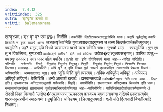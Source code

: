 ```yaml
---
index:  7.4.12
vrittiindex:  325
sutra:  शृ?दृ?प्रां ह्यस्वो वा
vritti:  balamanorama 
---
```


शृ?दृ?प्राम्। शृ? दृ? पृ? एषां द्वन्द्वः। लिटीति। `दयतेर्दिगि लिटीटत्यतस्तदनुवृत्तेरिति भावः। यद्यपि पूर्वसूत्रेषु क्वापि कितीति न दृष्टं तथापि अस्य `ऋच्छत्यृ?ता'मिति गुणाऽपवादत्वाद्गुणस्य च तस्य किदर्थत्वात्कितीत्युक्तम्। पप्रतुरिति। पपृ? अतुस् इति स्थिते ऋकारस्य ह्यस्वे तस्य यणिति भावः। गुणपक्षे आह---पपरतुरिति। गुण एव तु न विकल्पितः, गुणाऽभावे `वार्णादाङ्गं बलीयः' इति यणं बाधित्वा `उदोष्ठ�ए'त्युत्त्वप्रसङ्गात्। पपरिथ पप्रथुः--पपरथुः पप्रपपर। पपार पपर पप्रिव पपरिव। `वृ?तो वा' इति दीर्घविकल्पं मत्वा आह---परिता परितेति। परिष्यति-- परीष्यति। पिपर्तु--पिपूर्तात् पिपूर्ताम् पिपुरतु। पिपूर्हि--पिपूर्तात् पिपूर्तम् पिपूर्त। पिपराणि पिपराव पिपराम। लङ्याह-- अपिपरिति। अपि पृ? त् इति स्थिते गुणे रपरत्वे हल्ङ्यादिना तकारलोपे रेफस्य विसर्गः। अपिपरुरिति। अभ्यस्तत्वात् जुस्। कृते `जुसि चे'ति गुणे रपरत्वम्। अपिपः अपिपूर्तम् अपिपूर्त। अपिपरम् अपिपूर्व अपिपूर्म। केचिदिति। अन्ये आचार्या इत्यर्थः। ह्यस्वान्तत्वपक्षे `उदोष्ठ�ए'त्युत्त्वं नेति मत्वा आह---पिपृत इति। ह्यस्वान्तस्य अनिट्त्वाल्लुडादौ पर्तेत्यादि। पिपृहि। अपार्षीदिति। ह्यस्वान्तस्य अनिट्त्वान्न सिज्लोप इति भावः। नन्वाचार्यान्तरसंमतं ह्यस्वान्तत्वं कुतोऽस्माभिरादर्तव्यमित्यत आह--पाणिनीयेति। पाणिनिसंमतदीर्घान्तत्वस्यैवाश्रयणे `तं रोदसी पिपृत'मित्यादौ `उदोष्ठ�'त्युत्त्वापत्त्या'ऋकारस्य ह्यस्वस्य श्रवणाऽनापत्त्या तद्विषये छान्दसत्वमेव शरणमनुसरणीयं स्यादत्यर्थः। डुभृञिति। अनिडयम्। ञित्त्वादुभयपदी। श्लौ सति द्वित्वनादौ बिभर्तीत्यादि स्थितम्।


